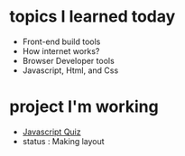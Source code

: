 # topics I learned today 
- Front-end build tools
- How internet works?
- Browser Developer tools
- Javascript, Html, and Css

# project I'm working
- [Javascript Quiz](https://github.com/SaujanDulal/JsQuiz)
- status : Making layout






